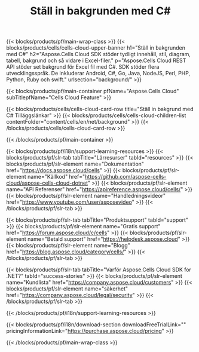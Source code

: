 ﻿---
title:  Ställ in bakgrunden med C#
description:  Aspose.Cells Cloud REST API stöder set bakgrund för Excel fil med C#. SDK stöder flera utvecklingsspråk. De inkluderar Android, C#, Go, Java, NodeJS, Perl, PHP, Python, Ruby och swift.
url: /sv/net/background/
---
{{< blocks/products/pf/main-wrap-class >}}
{{< blocks/products/cells/cells-cloud-upper-banner h1="Ställ in bakgrunden med C#" h2="Aspose.Cells Cloud SDK stöder tydligt innehåll, stil, diagram, tabell, bakgrund och så vidare i Excel-filer." p="Aspose.Cells Cloud REST API stöder set bakgrund för Excel fil med C#. SDK stöder flera utvecklingsspråk. De inkluderar Android, C#, Go, Java, NodeJS, Perl, PHP, Python, Ruby och swift." urlsection="background/" >}}

{{< blocks/products/pf/main-container pfName="Aspose.Cells Cloud" subTitlepfName="Cells Cloud Feature" >}}

{{< blocks/products/cells/cells-cloud-card-row title="Ställ in bakgrund med C# Tilläggslänkar" >}}
{{< blocks/products/cells/cells-cloud-children-list contentFolder="content/cells/en/net/background" >}} 
{{< /blocks/products/cells/cells-cloud-card-row >}}


{{< /blocks/products/pf/main-container >}}

{{< blocks/products/pf/i18n/support-learning-resources >}}
{{< blocks/products/pf/slr-tab tabTitle="Lärresurser" tabId="resources" >}}
{{< blocks/products/pf/slr-element name="Dokumentation" href="https://docs.aspose.cloud/cells" >}}
{{< blocks/products/pf/slr-element name="Källkod" href="https://github.com/aspose-cells-cloud/aspose-cells-cloud-dotnet" >}}
{{< blocks/products/pf/slr-element name="API Referenser" href="https://apireference.aspose.cloud/cells/" >}}
{{< blocks/products/pf/slr-element name="Handledningsvideor" href="https://www.youtube.com/user/asposevideo" >}}
{{< /blocks/products/pf/slr-tab >}}

{{< blocks/products/pf/slr-tab tabTitle="Produktsupport" tabId="support" >}}
{{< blocks/products/pf/slr-element name="Gratis support" href="https://forum.aspose.cloud/c/cells" >}}
{{< blocks/products/pf/slr-element name="Betald support" href="https://helpdesk.aspose.cloud" >}}
{{< blocks/products/pf/slr-element name="Blogg" href="https://blog.aspose.cloud/category/cells/" >}}
{{< /blocks/products/pf/slr-tab >}}

{{< blocks/products/pf/slr-tab tabTitle="Varför Aspose.Cells Cloud SDK for .NET?" tabId="success-stories" >}}
{{< blocks/products/pf/slr-element name="Kundlista" href="https://company.aspose.cloud/customers" >}}
{{< blocks/products/pf/slr-element name="säkerhet" href="https://company.aspose.cloud/legal/security" >}}
{{< /blocks/products/pf/slr-tab >}}

{{< /blocks/products/pf/i18n/support-learning-resources >}}

{{< blocks/products/pf/i18n/download-section downloadFreeTrialLink="" pricingInformationLink="https://purchase.aspose.cloud/pricing" >}}

{{< /blocks/products/pf/main-wrap-class >}}
